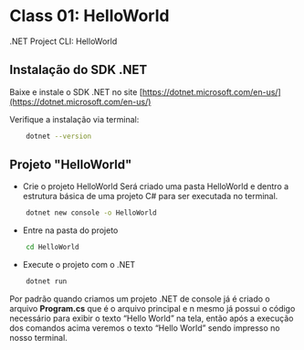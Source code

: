 # Class 01: HelloWorld

.NET Project CLI: HelloWorld

## Instalação do SDK .NET

Baixe e instale o SDK .NET no site [https://dotnet.microsoft.com/en-us/](https://dotnet.microsoft.com/en-us/)

Verifique a instalação via terminal:

```bash  
    dotnet --version
```

## Projeto "HelloWorld"

- Crie o projeto HelloWorld
Será criado uma pasta HelloWorld e dentro a estrutura básica de uma projeto C# para ser executada no terminal. 

```bash        
    dotnet new console -o HelloWorld
```

- Entre na pasta do projeto
    
```bash
    cd HelloWorld
```

- Execute o projeto com o .NET
    
```bash
    dotnet run
```

Por padrão quando criamos um projeto .NET de console já é criado o arquivo **Program.cs** que é o arquivo principal e n mesmo já possui o código necessário para exibir o texto “Hello World” na tela, então após a execução dos comandos acima veremos o texto “Hello World” sendo impresso no nosso terminal.